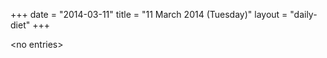 +++
date = "2014-03-11"
title = "11 March 2014 (Tuesday)"
layout = "daily-diet"
+++


\<no entries\>
